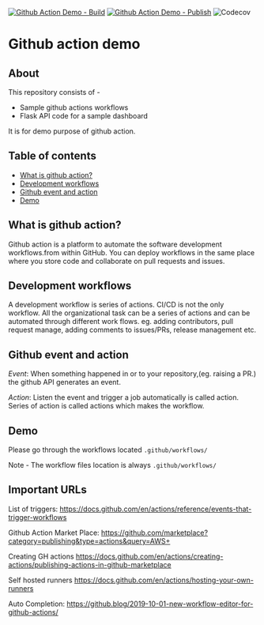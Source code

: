 [![Github Action Demo - Build](https://github.com/asksmruti/github-action/actions/workflows/build.yml/badge.svg)](https://github.com/asksmruti/github-action/actions/workflows/build.yml) [![Github Action Demo - Publish](https://github.com/asksmruti/github-action/actions/workflows/publish.yml/badge.svg)](https://github.com/asksmruti/github-action/actions/workflows/publish.yml)
![Codecov](https://img.shields.io/codecov/c/gh/asksmruti/github-action)


<!-- [![Github Action CI Demo](https://github.com/asksmruti/demo/actions/workflows/ci-demo.yml/badge.svg)](https://github.com/asksmruti/demo/actions/workflows/ci-demo.yml)
[![Github Action Rollback Demo](https://github.com/asksmruti/demo/actions/workflows/rollback.yml/badge.svg)](https://github.com/asksmruti/demo/actions/workflows/rollback.yml)
[![Github Action Security scan Demo](https://github.com/asksmruti/demo/actions/workflows/security-scan-demo.yml/badge.svg)](https://github.com/asksmruti/demo/actions/workflows/security-scan-demo.yml)

[![codecov](https://codecov.io/gh/asksmruti/demo/branch/main/graph/badge.svg?token=NP7RSB1OQC)](https://codecov.io/gh/asksmruti/demo) -->


[comment]: <> ([![Codecov]&#40;https://codecov.io/gh/asksmruti/demo/branch/main/graph/badge.svg?token=xxxxxx&#41;]&#40;https://codecov.io/gh/asksmruti/demo&#41;)

[comment]: <> (![Open Issues]&#40;https://img.shields.io/github/issues/asksmruti/demo&#41;)

[comment]: <> (![Open PRs]&#40;https://img.shields.io/github/issues-pr-raw/asksmruti/demo&#41;)

# Github action demo


About
------
This repository consists of -
* Sample github actions workflows
* Flask API code for a sample dashboard

It is for demo purpose of github action.

Table of contents
------------------

- [What is github action?](#what-is-github-action)
- [Development workflows](#development-workflow)
- [Github event and action](#github-events-actions)
- [Demo](#demo)

## What is github action?
Github action is a platform to automate the software development workflows.from within GitHub. 
You can deploy workflows in the same place where you store code and collaborate on pull requests and issues.


## Development workflows
A development workflow is series of actions. CI/CD is not the only workflow.
All the organizational task can be a series of actions and can be automated through different work flows. 
eg. adding contributors, pull request manage, adding comments to issues/PRs, release management etc.


## Github event and action
_Event_: When something happened in or to your repository,(eg. raising a PR.) the github API generates an event.

_Action_: Listen the event and trigger a job automatically is called action.
Series of action is called actions which makes the workflow.

## Demo
Please go through the workflows located `.github/workflows/`

Note - The workflow files location is always `.github/workflows/`

## Important URLs

List of triggers:
https://docs.github.com/en/actions/reference/events-that-trigger-workflows

Github Action Market Place:
https://github.com/marketplace?category=publishing&type=actions&query=AWS+

Creating GH actions
https://docs.github.com/en/actions/creating-actions/publishing-actions-in-github-marketplace

Self hosted runners
https://docs.github.com/en/actions/hosting-your-own-runners


Auto Completion:
https://github.blog/2019-10-01-new-workflow-editor-for-github-actions/

